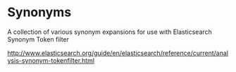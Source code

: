 Synonyms
========

A collection of various synonym expansions for use with Elasticsearch Synonym Token filter

http://www.elasticsearch.org/guide/en/elasticsearch/reference/current/analysis-synonym-tokenfilter.html
